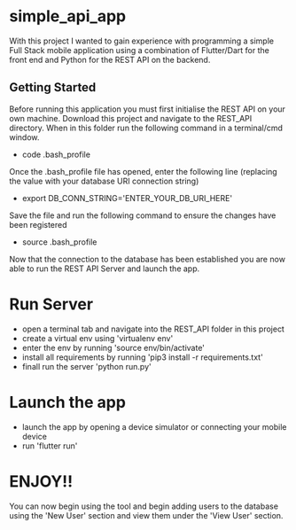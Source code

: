 # simple_api_app

With this project I wanted to gain experience with programming a simple Full Stack mobile application using a combination of Flutter/Dart for the front end and Python for the REST API on the backend.

## Getting Started
Before running this application you must first initialise the REST API on your own machine. Download this project and navigate to the REST_API directory. When in this folder run the following command in a terminal/cmd window.

- code .bash_profile

Once the .bash_profile file has opened, enter the following line (replacing the value with your database URI connection string)

- export DB_CONN_STRING='ENTER_YOUR_DB_URI_HERE'

Save the file and run the following command to ensure the changes have been registered

- source .bash_profile

Now that the connection to the database has been established you are now able to run the REST API Server and launch the app.

# Run Server
- open a terminal tab and navigate into the REST_API folder in this project
- create a virtual env using 'virtualenv env'
- enter the env by running 'source env/bin/activate'
- install all requirements by running 'pip3 install -r requirements.txt'
- finall run the server 'python run.py'

# Launch the app
- launch the app by opening a device simulator or connecting your mobile device
- run 'flutter run'

# ENJOY!!
You can now begin using the tool and begin adding users to the database using the 'New User' section and view them under the 'View User' section. 


